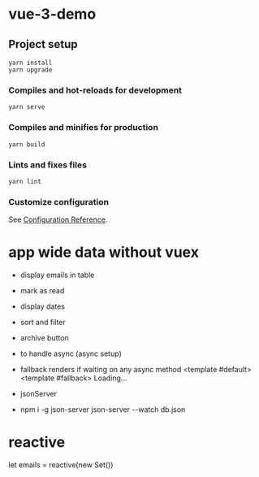 # vue-3-demo

## Project setup
```
yarn install
yarn upgrade
```

### Compiles and hot-reloads for development
```
yarn serve
```

### Compiles and minifies for production
```
yarn build
```

### Lints and fixes files
```
yarn lint
```

### Customize configuration
See [Configuration Reference](https://cli.vuejs.org/config/).




# app wide data without vuex

* display emails in table
* mark as read
* display dates
* sort and filter
* archive button

* to handle async (async setup)
* fallback renders if waiting on any async method
  <Suspense>
    <template #default>
      <MailTable />
    </template>
    <template #fallback>
      Loading...
    </template>
  </Suspense>

* jsonServer
* npm i -g json-server
json-server --watch db.json

# reactive
let emails = reactive(new Set())
